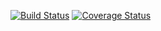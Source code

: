 [![Build Status](https://travis-ci.org/ksvetova/task1.svg?branch=master)](https://travis-ci.org/github/ksvetova/task1)
[![Coverage Status](https://coveralls.io/repos/github/ksvetova/task2/badge.svg?branch=master)](https://coveralls.io/github/ksvetova/task2?branch=master)

